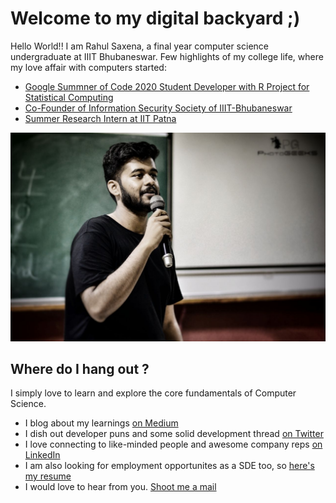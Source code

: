 # Welcome to my digital backyard ;)

Hello World!! I am Rahul Saxena, a final year computer science undergraduate at IIIT Bhubaneswar. Few highlights of my college life, where my love affair with computers started:
  - [Google Summner of Code 2020 Student Developer with R Project for Statistical Computing](https://summerofcode.withgoogle.com/projects/#6187591176552448/)
  - [Co-Founder of Information Security Society of IIIT-Bhubaneswar](https://www.facebook.com/ACMIIITBh/posts/3165433630167350)
  - [Summer Research Intern at IIT Patna](https://github.com/hinduBale/hinduBale.github.io/blob/master/Rahul_Cert(1).PDF)

![Portfolio header image](https://github.com/hinduBale/hinduBale.github.io/blob/master/assets/images/portal_intro_image.jpg)

## Where do I hang out ?

I simply love to learn and explore the core fundamentals of Computer Science. 
* I blog about my learnings [on Medium](https://medium.com/@rahulsaxena.hindubale)
* I dish out developer puns and some solid development thread [on Twitter](https://twitter.com/hinduBale) 
* I love connecting to like-minded people and awesome company reps [on LinkedIn](https://www.linkedin.com/in/saxena-rahul/)
* I am also looking for employment opportunites as a SDE too, so [here's my resume](https://github.com/hinduBale/hinduBale.github.io/blob/master/RahulSaxena_Resume.pdf)
* I would love to hear from you. [Shoot me a mail](mailto:rahulSaxena.hinduBale@gmail.com) 
